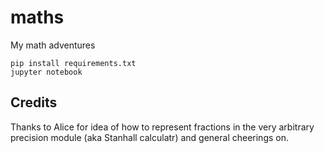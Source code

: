 # maths
My math adventures

```
pip install requirements.txt
jupyter notebook
```
## Credits

Thanks to Alice for idea of how to represent fractions in the very arbitrary precision module (aka Stanhall calculatr) and general cheerings on.

